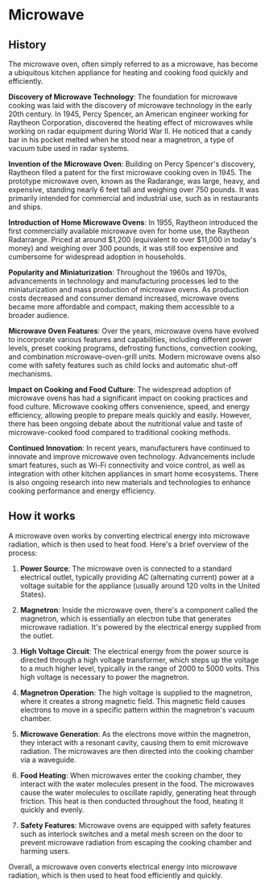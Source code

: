 

# Microwave

## History

The microwave oven, often simply referred to as a microwave, has become a ubiquitous kitchen appliance for heating and cooking food quickly and efficiently.

**Discovery of Microwave Technology**: The foundation for microwave cooking was laid with the discovery of microwave technology in the early 20th century. In 1945, Percy Spencer, an American engineer working for Raytheon Corporation, discovered the heating effect of microwaves while working on radar equipment during World War II. He noticed that a candy bar in his pocket melted when he stood near a magnetron, a type of vacuum tube used in radar systems.

**Invention of the Microwave Oven**: Building on Percy Spencer's discovery, Raytheon filed a patent for the first microwave cooking oven in 1945. The prototype microwave oven, known as the Radarange, was large, heavy, and expensive, standing nearly 6 feet tall and weighing over 750 pounds. It was primarily intended for commercial and industrial use, such as in restaurants and ships.

**Introduction of Home Microwave Ovens**: In 1955, Raytheon introduced the first commercially available microwave oven for home use, the Raytheon Radarrange. Priced at around $1,200 (equivalent to over $11,000 in today's money) and weighing over 300 pounds, it was still too expensive and cumbersome for widespread adoption in households.

**Popularity and Miniaturization**: Throughout the 1960s and 1970s, advancements in technology and manufacturing processes led to the miniaturization and mass production of microwave ovens. As production costs decreased and consumer demand increased, microwave ovens became more affordable and compact, making them accessible to a broader audience.

**Microwave Oven Features**: Over the years, microwave ovens have evolved to incorporate various features and capabilities, including different power levels, preset cooking programs, defrosting functions, convection cooking, and combination microwave-oven-grill units. Modern microwave ovens also come with safety features such as child locks and automatic shut-off mechanisms.

**Impact on Cooking and Food Culture**: The widespread adoption of microwave ovens has had a significant impact on cooking practices and food culture. Microwave cooking offers convenience, speed, and energy efficiency, allowing people to prepare meals quickly and easily. However, there has been ongoing debate about the nutritional value and taste of microwave-cooked food compared to traditional cooking methods.

**Continued Innovation**: In recent years, manufacturers have continued to innovate and improve microwave oven technology. Advancements include smart features, such as Wi-Fi connectivity and voice control, as well as integration with other kitchen appliances in smart home ecosystems. There is also ongoing research into new materials and technologies to enhance cooking performance and energy efficiency.

## How it works

A microwave oven works by converting electrical energy into microwave radiation, which is then used to heat food. Here's a brief overview of the process:

1. **Power Source**: The microwave oven is connected to a standard electrical outlet, typically providing AC (alternating current) power at a voltage suitable for the appliance (usually around 120 volts in the United States).

2. **Magnetron**: Inside the microwave oven, there's a component called the magnetron, which is essentially an electron tube that generates microwave radiation. It's powered by the electrical energy supplied from the outlet.

3. **High Voltage Circuit**: The electrical energy from the power source is directed through a high voltage transformer, which steps up the voltage to a much higher level, typically in the range of 2000 to 5000 volts. This high voltage is necessary to power the magnetron.

4. **Magnetron Operation**: The high voltage is supplied to the magnetron, where it creates a strong magnetic field. This magnetic field causes electrons to move in a specific pattern within the magnetron's vacuum chamber.

5. **Microwave Generation**: As the electrons move within the magnetron, they interact with a resonant cavity, causing them to emit microwave radiation. The microwaves are then directed into the cooking chamber via a waveguide.

6. **Food Heating**: When microwaves enter the cooking chamber, they interact with the water molecules present in the food. The microwaves cause the water molecules to oscillate rapidly, generating heat through friction. This heat is then conducted throughout the food, heating it quickly and evenly.

7. **Safety Features**: Microwave ovens are equipped with safety features such as interlock switches and a metal mesh screen on the door to prevent microwave radiation from escaping the cooking chamber and harming users.

Overall, a microwave oven converts electrical energy into microwave radiation, which is then used to heat food efficiently and quickly.